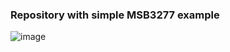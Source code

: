 ### Repository with simple MSB3277 example

![image](https://user-images.githubusercontent.com/8726792/186794177-0cd378b1-8014-41be-a6c8-a4019916bc3e.png)
